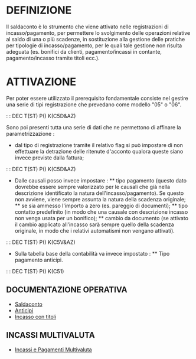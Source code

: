 # DEFINIZIONE

Il saldaconto è lo strumento che viene attivato nelle registrazioni di incasso/pagamento, per permettere lo svolgimento delle operazioni relative al saldo di una o più scadenze, in sostituzione alla gestione delle pratiche per tipologie di incasso/pagamento, per le quali tale gestione non risulta adeguata (es. bonifici da clienti, pagamento/incassi in contante, pagamento/incasso tramite titoli ecc.).

# ATTIVAZIONE
Per poter essere utilizzato il prerequisito fondamentale consiste nel gestire una serie di tipi registrazione che prevedano come modello "05" o "06".

 :  : DEC T(ST) P() K(C5D&AZ)

Sono poi presenti tutta una serie di dati che ne permettono di affinare la parametrizzazione : 

 * dal tipo di registrazione tramite il relativo flag si può impostare di non effettuare la detrazione delle ritenute d'acconto qualora queste siano invece previste dalla fattura;

 :  : DEC T(ST) P() K(C5D&AZ)

 * Dalle causali posso invece impostare : 
 ** tipo pagamento (questo dato dovrebbe essere sempre valorizzato per le causali che già nella descrizione identificato la natura dell'incasso/pagamento). Se questo non avviene, viene sempre assunta la natura della scadenza originale;
 ** se sia ammesso l'importo a zero (es. pareggio di documenti);
 ** tipo contatto predefinito (in modo che una causale con descrizione incasso non venga usata per un bonifico);
 ** cambio da documento (se attivato il cambio applicato all'incasso sarà sempre quello della scadenza originale, in modo che i relativi automatismi non vengano attivati).

 :  : DEC T(ST) P() K(C5V&AZ)

 * Sulla tabella base della contabilità va invece impostato : 
 ** Tipo pagamento anticipi.

 :  : DEC T(ST) P() K(C51)

## DOCUMENTAZIONE OPERATIVA
- [Saldaconto](Sorgenti/OJ/PGM/C5RR11L)
- [Anticipi](Sorgenti/DOC_OPE/TA/B£AMO/C5D010_03)
- [Incasso con titoli](Sorgenti/OJ/PGM/C5RR11C)

## INCASSI MULTIVALUTA
- [Incassi e Pagamenti Multivaluta](Sorgenti/DOC/TA/B£AMO/C5D010_F)
